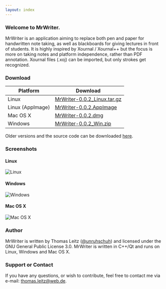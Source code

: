 ```yaml
---
layout: index
---
```


### Welcome to MrWriter.
MrWriter is an application aiming to replace both pen and paper for handwritten note taking, as well as blackboards for giving lectures in front of students. It is highly inspired by Xournal / Xournal++ but the focus is more on taking notes and platform independence, rather than PDF annotation. Xournal files (.xoj) can be imported, but only strokes get recognized.

### Download

| Platform | Download |
| --- | --- |
| Linux | [MrWriter-0.0.2_Linux.tar.gz](https://github.com/unruhschuh/MrWriter/releases/download/v0.0.2/MrWriter-0.0.2_Linux.tar.gz) |
| Linux (AppImage) | [MrWriter-0.0.2.AppImage](https://github.com/unruhschuh/MrWriter/releases/download/v0.0.2/MrWriter-0.0.2.AppImage) |
| Mac OS X | [MrWriter-0.0.2.dmg](https://github.com/unruhschuh/MrWriter/releases/download/v0.0.2/MrWriter-0.0.2_Mac.dmg) |
| Windows | [MrWriter-0.0.2_Win.zip](https://github.com/unruhschuh/MrWriter/releases/download/v0.0.2/MrWriter-0.0.2_Win.zip) |

Older versions and the source code can be downloaded [here](https://github.com/unruhschuh/MrWriter/releases).

### Screenshots
#### Linux
![Linux](https://cloud.githubusercontent.com/assets/13489581/12101731/9be44ec4-b336-11e5-9e89-452f41a62308.png)

#### Windows
![Windows](https://cloud.githubusercontent.com/assets/13489581/12101734/9beadb18-b336-11e5-9d0a-4fbea52786ae.png)

#### Mac OS X
![Mac OS X](https://cloud.githubusercontent.com/assets/13489581/12101733/9be8b004-b336-11e5-97bc-9ffb5ca139df.png)

### Author
MrWriter is written by Thomas Leitz ([@unruhschuh](http://github.com/unruhschuh)) and licensed under the GNU General Public License 3.0. MrWriter is written in C++/Qt and runs on Linux, Windows and Mac OS X.

### Support or Contact
If you have any questions, or wish to contribute, feel free to contact me via e-mail: thomas.leitz@web.de.

